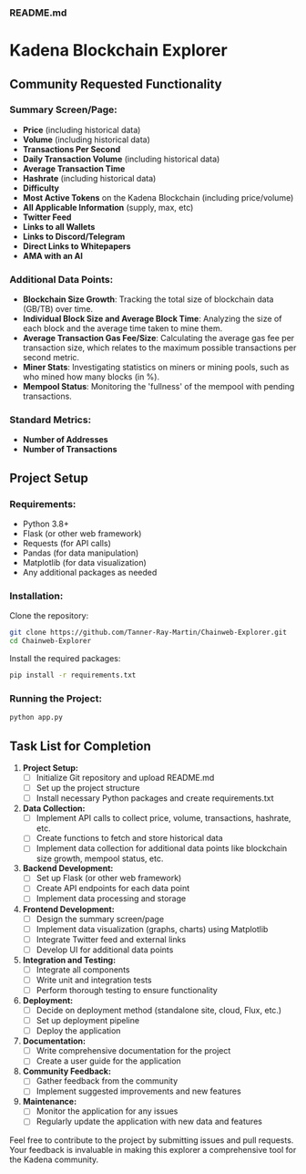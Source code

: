### README.md

# Kadena Blockchain Explorer

## Community Requested Functionality

### Summary Screen/Page:
- **Price** (including historical data)
- **Volume** (including historical data)
- **Transactions Per Second**
- **Daily Transaction Volume** (including historical data)
- **Average Transaction Time**
- **Hashrate** (including historical data)
- **Difficulty**
- **Most Active Tokens** on the Kadena Blockchain (including price/volume)
- **All Applicable Information** (supply, max, etc)
- **Twitter Feed**
- **Links to all Wallets**
- **Links to Discord/Telegram**
- **Direct Links to Whitepapers**
- **AMA with an AI**

### Additional Data Points:
- **Blockchain Size Growth**: Tracking the total size of blockchain data (GB/TB) over time.
- **Individual Block Size and Average Block Time**: Analyzing the size of each block and the average time taken to mine them.
- **Average Transaction Gas Fee/Size**: Calculating the average gas fee per transaction size, which relates to the maximum possible transactions per second metric.
- **Miner Stats**: Investigating statistics on miners or mining pools, such as who mined how many blocks (in %).
- **Mempool Status**: Monitoring the 'fullness' of the mempool with pending transactions.

### Standard Metrics:
- **Number of Addresses**
- **Number of Transactions**

## Project Setup

### Requirements:
- Python 3.8+
- Flask (or other web framework)
- Requests (for API calls)
- Pandas (for data manipulation)
- Matplotlib (for data visualization)
- Any additional packages as needed

### Installation:
Clone the repository:
```bash
git clone https://github.com/Tanner-Ray-Martin/Chainweb-Explorer.git
cd Chainweb-Explorer
```

Install the required packages:
```bash
pip install -r requirements.txt
```

### Running the Project:
```bash
python app.py
```

## Task List for Completion

1. **Project Setup:**
   - [ ] Initialize Git repository and upload README.md
   - [ ] Set up the project structure
   - [ ] Install necessary Python packages and create requirements.txt

2. **Data Collection:**
   - [ ] Implement API calls to collect price, volume, transactions, hashrate, etc.
   - [ ] Create functions to fetch and store historical data
   - [ ] Implement data collection for additional data points like blockchain size growth, mempool status, etc.

3. **Backend Development:**
   - [ ] Set up Flask (or other web framework)
   - [ ] Create API endpoints for each data point
   - [ ] Implement data processing and storage

4. **Frontend Development:**
   - [ ] Design the summary screen/page
   - [ ] Implement data visualization (graphs, charts) using Matplotlib
   - [ ] Integrate Twitter feed and external links
   - [ ] Develop UI for additional data points

5. **Integration and Testing:**
   - [ ] Integrate all components
   - [ ] Write unit and integration tests
   - [ ] Perform thorough testing to ensure functionality

6. **Deployment:**
   - [ ] Decide on deployment method (standalone site, cloud, Flux, etc.)
   - [ ] Set up deployment pipeline
   - [ ] Deploy the application

7. **Documentation:**
   - [ ] Write comprehensive documentation for the project
   - [ ] Create a user guide for the application

8. **Community Feedback:**
   - [ ] Gather feedback from the community
   - [ ] Implement suggested improvements and new features

9. **Maintenance:**
   - [ ] Monitor the application for any issues
   - [ ] Regularly update the application with new data and features

Feel free to contribute to the project by submitting issues and pull requests. Your feedback is invaluable in making this explorer a comprehensive tool for the Kadena community.
